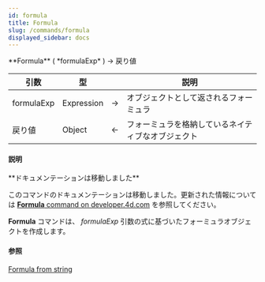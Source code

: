 ```yaml
---
id: formula
title: Formula
slug: /commands/formula
displayed_sidebar: docs
---
```


<!--REF #_command_.Formula.Syntax-->**Formula** ( *formulaExp* ) -> 戻り値<!-- END REF-->
<!--REF #_command_.Formula.Params-->
| 引数 | 型 |  | 説明 |
| --- | --- | --- | --- |
| formulaExp | Expression | &srarr; | オブジェクトとして返されるフォーミュラ |
| 戻り値 | Object | &larr; | フォーミュラを格納しているネイティブなオブジェクト |

<!-- END REF-->

#### 説明 

<!--REF #_command_.Formula.Summary-->**ドキュメンテーションは移動しました**

このコマンドのドキュメンテーションは移動しました。<!-- END REF-->更新された情報については [**Formula** command on developer.4d.com](https://developer.4d.com/docs/API/FunctionClass#formula) を参照してください。

**Formula** コマンドは、 *formulaExp* 引数の式に基づいたフォーミュラオブジェクトを作成します。

#### 参照 

  
  
  
[Formula from string](formula-from-string.md)  